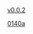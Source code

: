 [v0.0.2](https://github.com/littleflute/Miyazaki-Hayao/edit/master/README.md)

[0140a](0140a/0140a/dvd)
